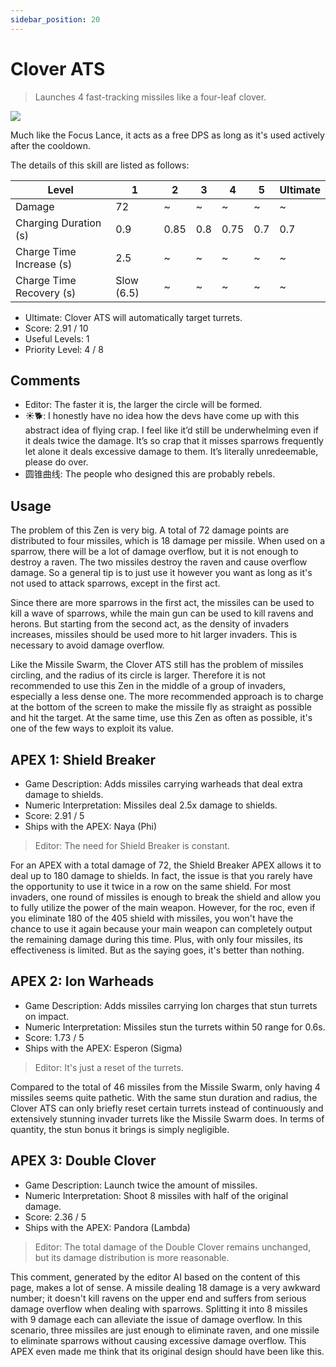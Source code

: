 ```yaml
---
sidebar_position: 20
---
```


# Clover ATS

> Launches 4 fast-tracking missiles like a four-leaf clover.

<img src="/terms/ATS.png" style={{zoom:0.45}}/>

Much like the Focus Lance, it acts as a free DPS as long as it's used actively after the cooldown.

The details of this skill are listed as follows:

| Level                    | 1          | 2    | 3    | 4    | 5    | Ultimate |
| ------------------------ | ---------- | ---- | ---- | ---- | ---- | -------- |
| Damage                   | 72         | ~    | ~    | ~    | ~    | ~        |
| Charging Duration (s)    | 0.9        | 0.85 | 0.8  | 0.75 | 0.7  | 0.7      |
| Charge Time Increase (s) | 2.5        | ~    | ~    | ~    | ~    | ~        |
| Charge Time Recovery (s) | Slow (6.5) | ~    | ~    | ~    | ~    | ~        |

- Ultimate: Clover ATS will automatically target turrets.
- Score: 2.91 / 10
- Useful Levels: 1
- Priority Level: 4 / 8

## Comments

- Editor: The faster it is, the larger the circle will be formed.
- ☀🐕: I honestly have no idea how the devs have come up with this abstract idea of flying crap. I feel like it’d still be underwhelming even if it deals twice the damage. It’s so crap that it misses sparrows frequently let alone it deals excessive damage to them. It’s literally unredeemable, please do over.
- 圆锥曲线: The people who designed this are probably rebels.

## Usage

The problem of this Zen is very big. A total of 72 damage points are distributed to four missiles, which is 18 damage per missile. When used on a sparrow, there will be a lot of damage overflow, but it is not enough to destroy a raven. The two missiles destroy the raven and cause overflow damage. So a general tip is to just use it however you want as long as it's not used to attack sparrows, except in the first act.

Since there are more sparrows in the first act, the missiles can be used to kill a wave of sparrows, while the main gun can be used to kill ravens and herons. But starting from the second act, as the density of invaders increases, missiles should be used more to hit larger invaders. This is necessary to avoid damage overflow.

Like the Missile Swarm, the Clover ATS still has the problem of missiles circling, and the radius of its circle is larger. Therefore it is not recommended to use this Zen in the middle of a group of invaders, especially a less dense one. The more recommended approach is to charge at the bottom of the screen to make the missile fly as straight as possible and hit the target. At the same time, use this Zen as often as possible, it's one of the few ways to exploit its value.

## APEX 1: Shield Breaker

- Game Description: Adds missiles carrying warheads that deal extra damage to shields.
- Numeric Interpretation: Missiles deal 2.5x damage to shields.
- Score: 2.91 / 5
- Ships with the APEX: Naya (Phi)

> Editor: The need for Shield Breaker is constant.

For an APEX with a total damage of 72, the Shield Breaker APEX allows it to deal up to 180 damage to shields. In fact, the issue is that you rarely have the opportunity to use it twice in a row on the same shield. For most invaders, one round of missiles is enough to break the shield and allow you to fully utilize the power of the main weapon. However, for the roc, even if you eliminate 180 of the 405 shield with missiles, you won't have the chance to use it again because your main weapon can completely output the remaining damage during this time. Plus, with only four missiles, its effectiveness is limited. But as the saying goes, it's better than nothing.

## APEX 2: Ion Warheads

- Game Description: Adds missiles carrying Ion charges that stun turrets on impact.
- Numeric Interpretation: Missiles stun the turrets within 50 range for 0.6s.
- Score: 1.73 / 5
- Ships with the APEX: Esperon (Sigma)

> Editor: It's just a reset of the turrets.

Compared to the total of 46 missiles from the Missile Swarm, only having 4 missiles seems quite pathetic. With the same stun duration and radius, the Clover ATS can only briefly reset certain turrets instead of continuously and extensively stunning invader turrets like the Missile Swarm does. In terms of quantity, the stun bonus it brings is simply negligible.

## APEX 3: Double Clover

- Game Description: Launch twice the amount of missiles.
- Numeric Interpretation: Shoot 8 missiles with half of the original damage.
- Score: 2.36 / 5
- Ships with the APEX: Pandora (Lambda)

> Editor: The total damage of the Double Clover remains unchanged, but its damage distribution is more reasonable.

This comment, generated by the editor AI based on the content of this page, makes a lot of sense. A missile dealing 18 damage is a very awkward number; it doesn't kill ravens on the upper end and suffers from serious damage overflow when dealing with sparrows. Splitting it into 8 missiles with 9 damage each can alleviate the issue of damage overflow. In this scenario, three missiles are just enough to eliminate raven, and one missile to eliminate sparrows without causing excessive damage overflow. This APEX even made me think that its original design should have been like this.

